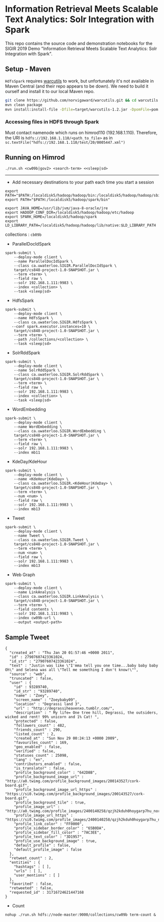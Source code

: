 # Information Retrieval Meets Scalable Text Analytics: Solr Integration with Spark

This repo contains the source code and demonstration notebooks for the SIGIR 2019 Demo "Information Retrieval Meets Scalable Text Analytics: Solr Integration with Spark".

## Setup - Maven

`HdfsSpark` requires [warcutils](https://github.com/norvigaward/warcutils) to work, but unfortunately it's not available in Maven Central (and their repo appears to be down). We need to build it ourself and install it to our local Maven repo.

```bash
git clone https://github.com/norvigaward/warcutils.git && cd warcutils
mvn clean package
mvn install:install-file -Dfile=target/warcutils-1.2.jar -DpomFile=pom.xml
```

### Accessing files in HDFS through Spark

Must contact namenode which runs on himrod110 (192.168.1.110).
Therefore, the URI is `hdfs://192.168.1.110/<path_to_file>` as in `sc.textFile("hdfs://192.168.1.110/test/20/0005447.xml")`

## Running on Himrod


```./run.sh <cw09b|gov2> <search-term> <<sleep|sd>```

---

- Add necessary destinations to your path each time you start a session
```
export PATH="$PATH:/localdisk5/hadoop/hadoop/bin:/localdisk5/hadoop/hadoop/sbin"
export PATH="$PATH:/localdisk5/hadoop/spark/bin"

export JAVA_HOME=/usr/lib/jvm/java-8-oracle/jre
export HADOOP_CONF_DIR=/localdisk5/hadoop/hadoop/etc/hadoop
export SPARK_HOME=/localdisk5/hadoop/spark
export LD_LIBRARY_PATH=/localdisk5/hadoop/hadoop/lib/native:$LD_LIBRARY_PATH
```

collections : `cb09b`

- ParallelDocIdSpark
```
spark-submit \
    --deploy-mode client \
    --name ParallelDocIdSpark \
    --class ca.uwaterloo.SIGIR.ParallelDocIdSpark \
    target/cs848-project-1.0-SNAPSHOT.jar \
    --term <term> \
    --field raw \
    --solr 192.168.1.111:9983 \
    --index <collection> \
    --task <sleep|sd>
```

- HdfsSpark
```
spark-submit \
    --deploy-mode client \
    --name HdfsSpark \
    --class ca.uwaterloo.SIGIR.HdfsSpark \
   --conf spark.executor.instances=10 \
    target/cs848-project-1.0-SNAPSHOT.jar \
    --term <term> \
    --path /collections/<collection> \
    --task <sleep|sd>
```

- SolrRddSpark
```
spark-submit \
    --deploy-mode client \
    --name SolrRddSpark \
    --class ca.uwaterloo.SIGIR.SolrRddSpark \
    target/cs848-project-1.0-SNAPSHOT.jar \
    --term <term> \
    --field raw \
    --solr 192.168.1.111:9983 \
    --index <collection> \
    --task <sleep|sd>
```

- WordEmbedding
```
spark-submit \
    --deploy-mode client \
    --name WordEmbedding \
    --class ca.uwaterloo.SIGIR.WordEmbedding \
    target/cs848-project-1.0-SNAPSHOT.jar \
    --term <term> \
    --field raw \
    --solr 192.168.1.111:9983 \
    --index mb11
```

- KdeDay/KdeHour
``` 
spark-submit \
    --deploy-mode client \
    --name <KdeHour|KdeDay> \
    --class ca.uwaterloo.SIGIR.<KdeHour|KdeDay> \
    target/cs848-project-1.0-SNAPSHOT.jar \
    --term <term> \
    --num <num> \
    --field raw \
    --solr 192.168.1.111:9983 \
    --index mb13
```

- Tweet
``` 
spark-submit \
    --deploy-mode client \
    --name Tweet \
    --class ca.uwaterloo.SIGIR.Tweet \
    target/cs848-project-1.0-SNAPSHOT.jar \
    --term <term> \
    --num <num> \
    --field raw \
    --solr 192.168.1.111:9983 \
    --index mb13
```

- Web Graph
``` 
spark-submit \
    --deploy-mode client \
    --name LinkAnalysis \
    --class ca.uwaterloo.SIGIR.LinkAnalysis \
    target/cs848-project-1.0-SNAPSHOT.jar \
    --term <term> \
    --field contents \
    --solr 192.168.1.111:9983 \
    --index cw09b-url \
    --output <output-path>
```

## Sample Tweet
```
{
  "created_at" : "Thu Jan 20 01:57:46 +0000 2011",
  "id" : 27907607423361024,
  "id_str" : "27907607423361024",
  "text" : "Justin was like \"I'mma tell you one time...baby baby baby Oh\" and Selena was all \"Tell me something I don't know!\"",
  "source" : "web",
  "truncated" : false,
  "user" : {
    "id" : 93289740,
    "id_str" : "93289740",
    "name" : "Zoey",
    "screen_name" : "Zoeybaby09",
    "location" : "Degrassi land 3",
    "url" : "http://degrassiheavenxo.tumblr.com/",
    "description" : " My life= One tree hill, Degrassi, the outsiders, wicked and rent! 99% unicorn and 1% Cat! ",
    "protected" : false,
    "followers_count" : 482,
    "friends_count" : 290,
    "listed_count" : 2,
    "created_at" : "Sun Nov 29 00:24:13 +0000 2009",
    "favourites_count" : 169,
    "geo_enabled" : false,
    "verified" : false,
    "statuses_count" : 25098,
    "lang" : "en",
    "contributors_enabled" : false,
    "is_translator" : false,
    "profile_background_color" : "642D8B",
    "profile_background_image_url" : "http://a0.twimg.com/profile_background_images/200143527/cork-board.gif",
    "profile_background_image_url_https" : "https://si0.twimg.com/profile_background_images/200143527/cork-board.gif",
    "profile_background_tile" : true,
    "profile_image_url" : "http://a0.twimg.com/profile_images/2400140258/qzjh2kduh0hoygarp7hu_normal.jpeg",
    "profile_image_url_https" : "https://si0.twimg.com/profile_images/2400140258/qzjh2kduh0hoygarp7hu_normal.jpeg",
    "profile_link_color" : "FF0000",
    "profile_sidebar_border_color" : "65B0DA",
    "profile_sidebar_fill_color" : "7AC3EE",
    "profile_text_color" : "3D1957",
    "profile_use_background_image" : true,
    "default_profile" : false,
    "default_profile_image" : false
  },
  "retweet_count" : 2,
  "entities" : {
    "hashtags" : [ ],
    "urls" : [ ],
    "user_mentions" : [ ]
  },
  "favorited" : false,
  "retweeted" : false,
  "requested_id" : 31716724621447168
}
```

- Count
```
nohup ./run.sh hdfs://node-master:9000/collections/cw09b term-count &
```
